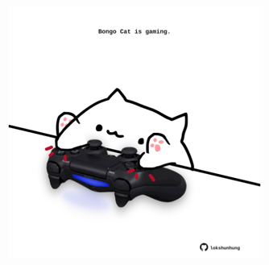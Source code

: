 <!-- built at 12/08/2023, 07:00:40 UTC -->
<p align="center">
  <img width="500" height="500" src="./ReadmeImage.svg">
</p>
